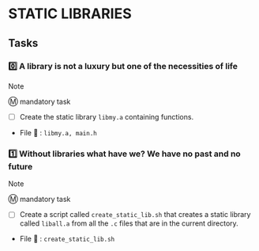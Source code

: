 # STATIC LIBRARIES

## Tasks

### :zero: A library is not a luxury but one of the necessities of life

> [!NOTE]
> :m: mandatory task

- [ ] Create the static library `libmy.a` containing functions.

- File :file_folder: : `libmy.a, main.h`

### :one: Without libraries what have we? We have no past and no future

> [!NOTE]
> :m: mandatory task

- [ ] Create a script called `create_static_lib.sh` that creates a static library called `liball.a` from all the `.c` files that are in the current directory.

- File :file_folder: : `create_static_lib.sh`
